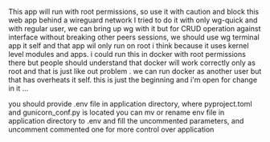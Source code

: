 This app will run with root permissions, so use it with caution and block this web app behind a wireguard network
I tried to do it with only wg-quick and with regular user, we can bring up wg with it but for CRUD operation against
interface without breaking other peers sessions, we should use wg terminal app it self and that app wil only run on root
i think because it uses kernel level modules and apps.
i could run this in docker with root permissions there but people should understand that docker will work correctly only
as root and that is just like out problem . we can run docker as another user but that has overheats it self.
this is just the beginning and i'm open for change in it ...

you should provide .env file in application directory, where pyproject.toml and gunicorn_conf.py is located
you can mv or rename env file in application directory to .env and fill the uncommented parameters, and uncomment
commented one for more control over application